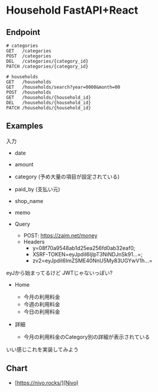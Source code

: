 # Household FastAPI+React

## Endpoint

```
# categories
GET   /categories
POST  /categories
DEL   /categories/{category_id}
PATCH /categories/{category_id}

# households
GET   /households
GET   /households/search?year=0000&month=00
POST  /households
GET   /households/{household_id}
DEL   /households/{household_id}
PATCH /households/{household_id}
```


## Examples

入力

- date
- amount
- category (予め大量の項目が設定されている)
- paid_by (支払い元)
- shop_name
- memo

- Query
  - POST: https://zaim.net/money
  - Headers
    - y=08f70a9548ab1d25ea256fd0ab32eaf0;
    - XSRF-TOKEN=eyJpdiI6IjlpT3NiNDJnSk91...=;
    - zv2=eyJpdiI6ImZSME40NnU5My83UGYwV1h...=

eyJから始まってるけど JWTじゃないっぽい?

- Home
  - 今月の利用料金
  - 今週の利用料金
  - 今日の利用料金

- 詳細
  - 今月の利用料金のCategory別の詳細が表示されている

いい感じこれを実装してみよう


## Chart

- [https://nivo.rocks/](Nivo)
